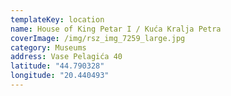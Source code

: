 ```yaml
---
templateKey: location
name: House of King Petar I / Kuća Kralja Petra
coverImage: /img/rsz_img_7259_large.jpg
category: Museums
address: Vase Pelagića 40
latitude: "44.790328"
longitude: "20.440493"
---
```

